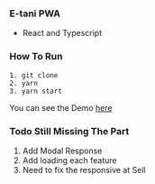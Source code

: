 ### E-tani PWA 

- React and Typescript

### How To Run 
```
1. git clone
2. yarn
3. yarn start 
```

You can see the Demo [here](https://etani-web.vercel.app/login)

### Todo Still Missing The Part

1. Add Modal Response
2. Add loading each feature
3. Need to fix the responsive at Sell
 